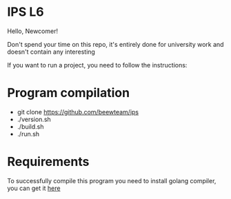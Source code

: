 # IPS L6
Hello, Newcomer!

Don't spend your time on this repo, it's entirely done for university work and doesn't contain any interesting 

If you want to run a project, you need to follow the instructions:

# Program compilation
* git clone https://github.com/beewteam/ips
* ./version.sh
* ./build.sh
* ./run.sh

# Requirements
To successfully compile this program you need to install golang compiler, you can get it [here](https://golang.org/doc/install)
